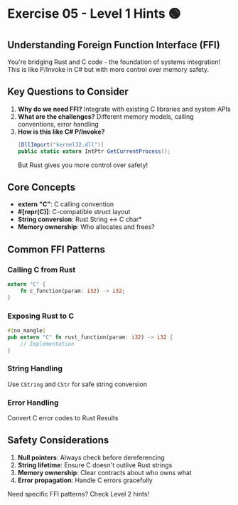 # Exercise 05 - Level 1 Hints 🟢

## Understanding Foreign Function Interface (FFI)

You're bridging Rust and C code - the foundation of systems integration! This is like P/Invoke in C# but with more control over memory safety.

## Key Questions to Consider

1. **Why do we need FFI?** Integrate with existing C libraries and system APIs
2. **What are the challenges?** Different memory models, calling conventions, error handling
3. **How is this like C# P/Invoke?**
   ```csharp
   [DllImport("kernel32.dll")]
   public static extern IntPtr GetCurrentProcess();
   ```
   But Rust gives you more control over safety!

## Core Concepts

- **extern "C"**: C calling convention
- **#[repr(C)]**: C-compatible struct layout
- **String conversion**: Rust String ↔ C char*
- **Memory ownership**: Who allocates and frees?

## Common FFI Patterns

### Calling C from Rust
```rust
extern "C" {
    fn c_function(param: i32) -> i32;
}
```

### Exposing Rust to C
```rust
#[no_mangle]
pub extern "C" fn rust_function(param: i32) -> i32 {
    // Implementation
}
```

### String Handling
Use `CString` and `CStr` for safe string conversion

### Error Handling
Convert C error codes to Rust Results

## Safety Considerations

1. **Null pointers**: Always check before dereferencing
2. **String lifetime**: Ensure C doesn't outlive Rust strings
3. **Memory ownership**: Clear contracts about who owns what
4. **Error propagation**: Handle C errors gracefully

Need specific FFI patterns? Check Level 2 hints!